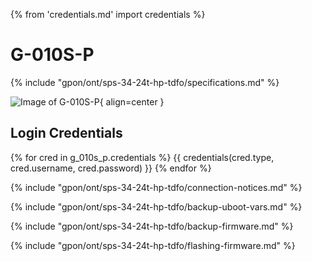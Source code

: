 {% from 'credentials.md' import credentials %}
# G-010S-P

{% include "gpon/ont/sps-34-24t-hp-tdfo/specifications.md" %}

![Image of G-010S-P](/img/g-010s-p.png){ align=center }

## Login Credentials

{% for cred in g_010s_p.credentials %}
{{ credentials(cred.type, cred.username, cred.password) }}
{% endfor %}

{% include "gpon/ont/sps-34-24t-hp-tdfo/connection-notices.md" %}

{% include "gpon/ont/sps-34-24t-hp-tdfo/backup-uboot-vars.md" %}

{% include "gpon/ont/sps-34-24t-hp-tdfo/backup-firmware.md" %}

{% include "gpon/ont/sps-34-24t-hp-tdfo/flashing-firmware.md" %}
